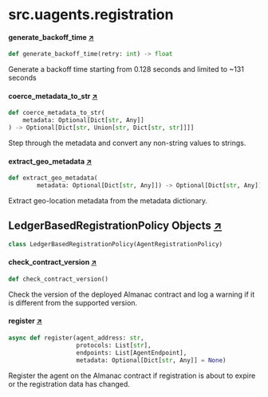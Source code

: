

# src.uagents.registration



#### generate_backoff_time [↗](https://github.com/fetchai/uAgents/blob/main/python/src/uagents/registration.py#L75)
```python
def generate_backoff_time(retry: int) -> float
```

Generate a backoff time starting from 0.128 seconds and limited to ~131 seconds



#### coerce_metadata_to_str [↗](https://github.com/fetchai/uAgents/blob/main/python/src/uagents/registration.py#L82)
```python
def coerce_metadata_to_str(
    metadata: Optional[Dict[str, Any]]
) -> Optional[Dict[str, Union[str, Dict[str, str]]]]
```

Step through the metadata and convert any non-string values to strings.



#### extract_geo_metadata [↗](https://github.com/fetchai/uAgents/blob/main/python/src/uagents/registration.py#L101)
```python
def extract_geo_metadata(
        metadata: Optional[Dict[str, Any]]) -> Optional[Dict[str, Any]]
```

Extract geo-location metadata from the metadata dictionary.



## LedgerBasedRegistrationPolicy Objects [↗](https://github.com/fetchai/uAgents/blob/main/python/src/uagents/registration.py#L233)

```python
class LedgerBasedRegistrationPolicy(AgentRegistrationPolicy)
```



#### check_contract_version [↗](https://github.com/fetchai/uAgents/blob/main/python/src/uagents/registration.py#L251)
```python
def check_contract_version()
```

Check the version of the deployed Almanac contract and log a warning
if it is different from the supported version.



#### register [↗](https://github.com/fetchai/uAgents/blob/main/python/src/uagents/registration.py#L265)
```python
async def register(agent_address: str,
                   protocols: List[str],
                   endpoints: List[AgentEndpoint],
                   metadata: Optional[Dict[str, Any]] = None)
```

Register the agent on the Almanac contract if registration is about to expire or
the registration data has changed.

